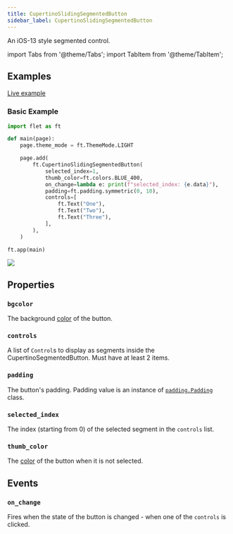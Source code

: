 ```yaml
---
title: CupertinoSlidingSegmentedButton
sidebar_label: CupertinoSlidingSegmentedButton
---
```


An iOS-13 style segmented control.

import Tabs from '@theme/Tabs';
import TabItem from '@theme/TabItem';

## Examples

[Live example](https://flet-controls-gallery.fly.dev/buttons/cupertinoslidingsegmentedbutton)

### Basic Example

<Tabs groupId="language">
  <TabItem value="python" label="Python" default>

```python
import flet as ft

def main(page):
    page.theme_mode = ft.ThemeMode.LIGHT

    page.add(
        ft.CupertinoSlidingSegmentedButton(
            selected_index=1,
            thumb_color=ft.colors.BLUE_400,
            on_change=lambda e: print(f"selected_index: {e.data}"),
            padding=ft.padding.symmetric(0, 10),
            controls=[
                ft.Text("One"),
                ft.Text("Two"),
                ft.Text("Three"),
            ],
        ),
    )

ft.app(main)
```

  </TabItem>
</Tabs>

<img src="/img/docs/controls/cupertino-sliding-segmented-button/basic-cupertino-sliding-segmented-button.gif" className="screenshot-40"/>

## Properties

### `bgcolor`

The background [color](/docs/reference/colors) of the button.

### `controls`

A list of `Control`s to display as segments inside the CupertinoSegmentedButton. Must have at least 2 items.

### `padding`

The button's padding. Padding value is an instance of [`padding.Padding`](/docs/reference/types/padding) class.

### `selected_index`

The index (starting from 0) of the selected segment in the `controls` list. 

### `thumb_color`

The [color](/docs/reference/colors) of the button when it is not selected.


## Events

### `on_change`

Fires when the state of the button is changed - when one of the `controls` is clicked.